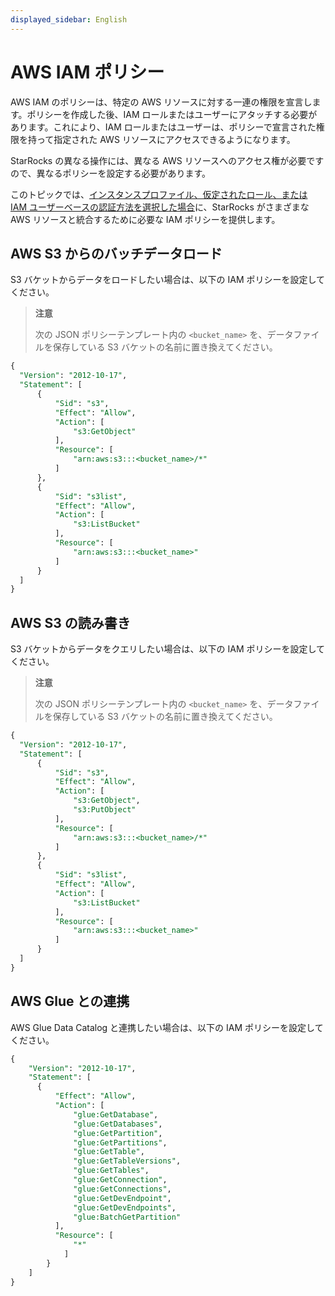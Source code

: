 ```yaml
---
displayed_sidebar: English
---
```


# AWS IAM ポリシー

AWS IAM のポリシーは、特定の AWS リソースに対する一連の権限を宣言します。ポリシーを作成した後、IAM ロールまたはユーザーにアタッチする必要があります。これにより、IAM ロールまたはユーザーは、ポリシーで宣言された権限を持って指定された AWS リソースにアクセスできるようになります。

StarRocks の異なる操作には、異なる AWS リソースへのアクセス権が必要ですので、異なるポリシーを設定する必要があります。

このトピックでは、[インスタンスプロファイル、仮定されたロール、または IAM ユーザーベースの認証方法を選択した場合](../integrations/authenticate_to_aws_resources.md#preparations)に、StarRocks がさまざまな AWS リソースと統合するために必要な IAM ポリシーを提供します。

## AWS S3 からのバッチデータロード

S3 バケットからデータをロードしたい場合は、以下の IAM ポリシーを設定してください。

> **注意**
>
> 次の JSON ポリシーテンプレート内の `<bucket_name>` を、データファイルを保存している S3 バケットの名前に置き換えてください。

```SQL
{
  "Version": "2012-10-17",
  "Statement": [
      {
          "Sid": "s3",
          "Effect": "Allow",
          "Action": [
              "s3:GetObject"
          ],
          "Resource": [
              "arn:aws:s3:::<bucket_name>/*"
          ]
      },
      {
          "Sid": "s3list",
          "Effect": "Allow",
          "Action": [
              "s3:ListBucket"
          ],
          "Resource": [
              "arn:aws:s3:::<bucket_name>"
          ]
      }
  ]
}
```

## AWS S3 の読み書き

S3 バケットからデータをクエリしたい場合は、以下の IAM ポリシーを設定してください。

> **注意**
>
> 次の JSON ポリシーテンプレート内の `<bucket_name>` を、データファイルを保存している S3 バケットの名前に置き換えてください。

```SQL
{
  "Version": "2012-10-17",
  "Statement": [
      {
          "Sid": "s3",
          "Effect": "Allow",
          "Action": [
              "s3:GetObject", 
              "s3:PutObject"
          ],
          "Resource": [
              "arn:aws:s3:::<bucket_name>/*"
          ]
      },
      {
          "Sid": "s3list",
          "Effect": "Allow",
          "Action": [
              "s3:ListBucket"
          ],
          "Resource": [
              "arn:aws:s3:::<bucket_name>"
          ]
      }
  ]
}
```

## AWS Glue との連携

AWS Glue Data Catalog と連携したい場合は、以下の IAM ポリシーを設定してください。

```SQL
{
    "Version": "2012-10-17",
    "Statement": [
      {
          "Effect": "Allow",
          "Action": [
              "glue:GetDatabase",
              "glue:GetDatabases",
              "glue:GetPartition",
              "glue:GetPartitions",
              "glue:GetTable",
              "glue:GetTableVersions",
              "glue:GetTables",
              "glue:GetConnection",
              "glue:GetConnections",
              "glue:GetDevEndpoint",
              "glue:GetDevEndpoints",
              "glue:BatchGetPartition"
          ],
          "Resource": [
              "*"
            ]
        }
    ]
}
```
